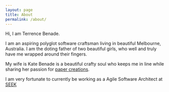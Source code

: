 ```yaml
---
layout: page
title: About
permalink: /about/
---
```


Hi, I am Terrence Benade.

I am an aspiring polyglot software craftsman living in beautiful Melbourne, Australia. I am the doting father of two beautiful girls, who well and truly have me wrapped around their fingers.

My wife is Kate Benade is a beautiful crafty soul who keeps me in line while sharing her passion for [paper creations](http://katebenade.wordpress.com/).

I am very fortunate to currently be working as a Agile Software Architect at [SEEK](http://www.seek.com.au/work-for-seek)